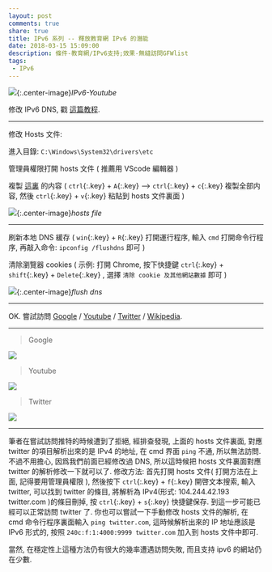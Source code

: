 ```yaml
---
layout: post
comments: true
share: true
title: IPv6 系列 -- 釋放教育網 IPv6 的潛能
date: 2018-03-15 15:09:00
description: 條件-教育網/IPv6支持;效果-無縫訪問GFWlist
tags: 
 - IPv6
---
```


![](http://telegra.ph/file/a24811d539183e435b271.jpg){:.center-image}*IPv6-Youtube*

修改 IPv6 DNS, 戳 [這篇教程](http://test007.gq/IPV6-cmd).

---

修改 Hosts 文件:

進入目錄: `C:\Windows\System32\drivers\etc`

管理員權限打開 hosts 文件 ( 推薦用 VScode 編輯器 )

複製 [這裏](https://raw.githubusercontent.com/lennylxx/ipv6-hosts/master/hosts) 的内容 ( `ctrl`{:.key} + `A`{:.key} --> `ctrl`{:.key} + `c`{:.key} 複製全部内容, 然後 `ctrl`{:.key} + `v`{:.key} 粘貼到 hosts 文件裏面 )

![](http://telegra.ph/file/2591c6f9a49722423293a.png){:.center-image}*hosts file*

---

刷新本地 DNS 緩存 ( `win`{:.key} + `R`{:.key} 打開運行程序, 輸入 `cmd` 打開命令行程序, 再敲入命令: `ipconfig /flushdns` 即可 )

清除瀏覽器 cookies ( 示例: 打開 Chrome, 按下快捷鍵 `ctrl`{:.key} + `shift`{:.key} + `Delete`{:.key} , 選擇 `清除 cookie 及其他網站數據` 即可 )

![](http://telegra.ph/file/8a028204f3ca1c42b7481.jpg){:.center-image}*flush dns*

---

OK. 嘗試訪問 [Google](https://www.google.com.hk) / [Youtube](https://www.youtube.com/) / [Twitter](https://twitter.com/) / [Wikipedia](https://www.wikipedia.org/). 

---

> Google

![](http://telegra.ph/file/ad4de590c8a650a662ba9.png)

> Youtube

![](http://telegra.ph/file/6d948d793ed07745bcc2d.png)

> Twitter

![](http://telegra.ph/file/789bcc8293cf9d40cf0d6.png)

---

筆者在嘗試訪問推特的時候遭到了拒絕, 經排查發現, 上面的 hosts 文件裏面, 對應 twitter 的項目解析出來的是 IPv4 的地址, 在 cmd 界面 `ping` 不通, 所以無法訪問. 不過不用擔心, 因爲我們前面已經修改過 DNS, 所以這時候把 hosts 文件裏面對應 twitter 的解析修改一下就可以了. 修改方法: 首先打開 hosts 文件( 打開方法在上面, 記得要用管理員權限 ), 然後按下 `ctrl`{:.key} + `f`{:.key} 開啓文本搜索, 輸入 twitter, 可以找到 twitter 的條目, 將解析為 IPv4(形式: 104.244.42.193 twitter.com )的條目刪掉, 按 `ctrl`{:.key} + `s`{:.key} 快捷鍵保存. 到這一步可能已經可以正常訪問 twitter 了. 你也可以嘗試一下手動修改 hosts 文件的解析, 在 cmd 命令行程序裏面輸入 `ping twitter.com`, 這時候解析出來的 IP 地址應該是 IPv6 形式的, 按照 `240c:f:1:4000:9999 twitter.com` 加入到 hosts 文件中即可.

當然, 在穩定性上這種方法仍有很大的幾率遭遇訪問失敗, 而且支持 ipv6 的網站仍在少數.


